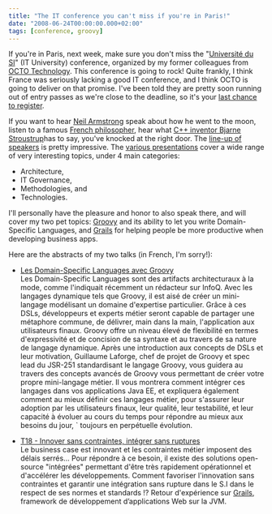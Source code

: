 ```yaml
---
title: "The IT conference you can't miss if you're in Paris!"
date: "2008-06-24T00:00:00.000+02:00"
tags: [conference, groovy]
---
```


 [](http://www.universite-du-si.com/)

If you're in Paris, next week, make sure you don't miss the "[Université du SI](http://www.universite-du-si.com/)" (IT University) conference, organized by my former colleagues from [OCTO Technology](http://www.octo.com/). This conference is going to rock! Quite frankly, I think France was seriously lacking a good IT conference, and I think OCTO is going to deliver on that promise. I've been told they are pretty soon running out of entry passes as we're close to the deadline, so it's your [last chance to register](http://www.universite-du-si.com/Inscription.aspx).

If you want to hear [Neil Armstrong](http://www.universite-du-si.com/Speakers.aspx#Neil_Armstrong) speak about how he went to the moon, listen to a famous [French philosopher](http://www.universite-du-si.com/Speakers.aspx#Michel_Serres), hear what [C++ inventor Bjarne Stroustrup](http://www.universite-du-si.com/Speakers.aspx#Bjarne_Stroustrup)has to say, you've knocked at the right door. The [line-up of speakers](http://www.universite-du-si.com/Speakers.aspx) is pretty impressive. The [various presentations](http://www.universite-du-si.com/ParcoursLibre.aspx) cover a wide range of very interesting topics, under 4 main categories:

*   Architecture,
*   IT Governance,
*   Methodologies, and
*   Technologies.

I'll personally have the pleasure and honor to also speak there, and will cover my two pet topics: [Groovy](http://groovy.codehaus.org/) and its ability to let you write Domain-Specific Languages, and [Grails](http://grails.org/) for helping people be more productive when developing business apps.

Here are the abstracts of my two talks (in French, I'm sorry!):

*   [Les Domain-Specific Languages avec Groovy](http://www.universite-du-si.com/ParcoursLibre.aspx#domain-specific-languages)  
    Les Domain-Specific Languages sont des artifacts architecturaux à la mode, comme l'indiquait récemment un rédacteur sur InfoQ. Avec les langages dynamique tels que Groovy, il est aisé de créer un mini-langage modélisant un domaine d'expertise particulier. Grâce à ces DSLs, développeurs et experts métier seront capable de partager une métaphore commune, de délivrer, main dans la main, l'application aux utilisateurs finaux. Groovy offre un niveau élevé de flexibilité en termes d'expressivité et de concision de sa syntaxe et au travers de sa nature de langage dynamique. Après une introduction aux concepts de DSLs et leur motivation, Guillaume Laforge, chef de projet de Groovy et spec lead du JSR-251 standardisant le langage Groovy, vous guidera au travers des concepts avancés de Groovy vous permettant de créer votre propre mini-langage métier. Il vous montrera comment intégrer ces langages dans vos applications Java EE, et expliquera également comment au mieux définir ces langages métier, pour s'assurer leur adoption par les utilisateurs finaux, leur qualité, leur testabilité, et leur capacité à évoluer au cours du temps pour répondre au mieux aux besoins du jour, \` toujours en perpétuelle évolution.  
      
    
*   [T18 - Innover sans contraintes, intégrer sans ruptures](http://www.universite-du-si.com/ParcoursLibre.aspx#technologies-non-mainstream-standards-dsi)  
    Le business case est innovant et les contraintes métier imposent des délais serrés... Pour répondre à ce besoin, il existe des solutions open-source "intégrées" permettant d'être très rapidement opérationnel et d'accélérer les développements. Comment favoriser l'innovation sans contraintes et garantir une intégration sans rupture dans le S.I dans le respect de ses normes et standards !? Retour d'expérience sur [Grails](http://grails.org/), framework de développement d’applications Web sur la JVM.